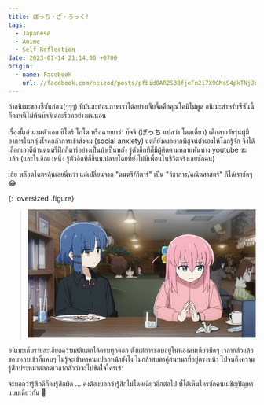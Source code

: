 ```yaml
---
title: ぼっち・ざ・ろっく!
tags:
  - Japanese
  - Anime
  - Self-Reflection
date: 2023-01-14 21:14:00 +0700
origin:
  - name: Facebook
    url: //facebook.com/neizod/posts/pfbid0AR2S3BfjeFn2i7X9GMsS4pkTNjJx9uVJ8rDjTpkkDcJCuXN8bpRHFGEWRSGrMGTvl
---
```


ถ้าอนิเมะของซีซันก่อน(ๆๆๆ) ที่มันสะท้อนภาพเราได้อย่างเจ็บจี๊ดคือคุณโคมิไม่พูด อนิเมะสำหรับซีซันนี้ก็คงหนีไม่พ้นบ๊จจิเดอะร็อคอย่างแน่นอน

เรื่องนี้เล่าผ่านตัวเอก ฮิโตริ โกโต หรือฉายยาว่า บ๊จจิ (ぼっち แปลว่า โดดเดี่ยว) เด็กสาววัยรุ่นผู้มีอาการในกลุ่มโรคกลัวการเข้าสังคม (social anxiety) แต่ก็ยังคงอยากพิสูจน์ตัวเองให้โลกรู้จัก จึงได้เลือกเอาดีด้านดนตรีฝึกกีตาร์อย่างเป็นบ้าเป็นหลัง รู้ตัวอีกทีก็มีผู้ติดตามหลายพันทาง youtube ซะแล้ว (และในอีกแง่หนึ่ง รู้ตัวอีกทีก็ขึ้นม.ปลายโดยที่ยังไม่มีเพื่อนในชีวิตจริงเลยซักคน)

เฮ้ย พล็อตโคตรคุ้นเลยนี่หว่า แค่เปลี่ยนจาก "ดนตรี/กีตาร์" เป็น "วิชาการ/คณิตศาสตร์" ก็ได้เราชัดๆ 😂

{: .oversized .figure}
> ![](/images/cover/bocchi-the-rock.jpg)

อนิเมะเก็บรายละเอียดความสติแตกได้ครบทุกดอก ตั้งแต่การชอบอยู่ในห้องคนเดียวมืดๆ เวลากลัวแล้วชอบหลบเข้าที่แคบๆ ไม่รู้จะเข้าหาคนแปลกหน้ายังไง ไม่กล้าสบตาคู่สนทนาที่อยู่ตรงหน้า ไปจนถึงความรู้สึกประหม่าตลอดเวลากลัวว่าจะไปขัดใจใครเข้า

จะบอกว่ารู้สึกดีก็คงรู้สึกผิด ... คงต้องบอกว่ารู้สึกไม่โดดเดี่ยวอีกต่อไป ที่ได้เห็นใครซักคนเผชิญปัญหาแบบเดียวกัน 🥲